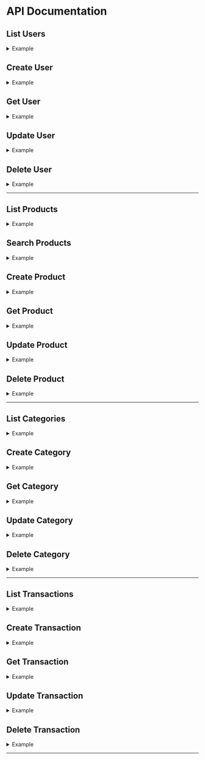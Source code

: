 # API Documentation

## List Users

<details>
  <summary>Example</summary>

Request :

- Method : GET
- Endpoint : `/api/users`
- Header :
  - Accept: application/json

Response :

```json
{
  "code": "number",
  "status": "string",
  "data": [
    {
      "id": "string, unique",
      "full_name": "string",
      "phone_number": "string",
      "email": "string",
      "password": "string",
      "gender": "string",
      "date_of_birth": "date",
      "district": "string",
      "sub_district": "string",
      "address": "string",
      "created_at": "date",
      "updated_at": "date"
    },
    {
      "id": "string, unique",
      "full_name": "string",
      "phone_number": "string",
      "email": "string",
      "password": "string",
      "gender": "string",
      "date_of_birth": "date",
      "district": "string",
      "sub_district": "string",
      "address": "string",
      "created_at": "date",
      "updated_at": "date"
    }
  ]
}
```

</details>

## Create User

<details>
  <summary>Example</summary>

Request :

- Method : POST
- Endpoint : `/api/users`
- Header :
  - Content-Type: application/json
  - Accept: application/json
- Body :

```json
{
  "full_name": "string",
  "phone_number": "string",
  "email": "string",
  "password": "string",
  "gender": "enum",
  "date_of_birth": "date",
  "district": "string",
  "sub_district": "string",
  "address": "string"
}
```

Response :

```json
{
  "code": "number",
  "status": "string",
  "data": {
    "id": "string, unique",
    "full_name": "string",
    "phone_number": "string",
    "email": "string",
    "password": "string",
    "gender": "string",
    "date_of_birth": "date",
    "district": "string",
    "sub_district": "string",
    "address": "string",
    "created_at": "date",
    "updated_at": "date"
  }
}
```

</details>

## Get User

<details>
  <summary>Example</summary>

Request :

- Method : GET
- Endpoint : `/api/users/{id_user}`
- Header :
  - Accept: application/json

Response :

```json
{
  "code": "number",
  "status": "string",
  "data": {
    "id": "string, unique",
    "full_name": "string",
    "phone_number": "string",
    "email": "string",
    "password": "string",
    "gender": "string",
    "date_of_birth": "date",
    "district": "string",
    "sub_district": "string",
    "address": "string",
    "created_at": "date",
    "updated_at": "date"
  }
}
```

</details>

## Update User

<details>
  <summary>Example</summary>

Request :

- Method : PUT
- Endpoint : `/api/users/{id_user}`
- Header :
  - Content-Type: application/json
  - Accept: application/json
- Body :

```json
{
  "full_name": "string",
  "phone_number": "string",
  "email": "string",
  "password": "string",
  "gender": "enum",
  "date_of_birth": "date",
  "district": "string",
  "sub_district": "string",
  "address": "string"
}
```

Response :

```json
{
  "code": "number",
  "status": "string",
  "data": {
    "id": "string, unique",
    "full_name": "string",
    "phone_number": "string",
    "email": "string",
    "password": "string",
    "gender": "string",
    "date_of_birth": "date",
    "district": "string",
    "sub_district": "string",
    "address": "string",
    "created_at": "date",
    "updated_at": "date"
  }
}
```

</details>

## Delete User

<details>
  <summary>Example</summary>

Request :

- Method : DELETE
- Endpoint : `/api/users/{id_user}`
- Header :
  - Accept: application/json

Response :

```json
{
  "code": "number",
  "status": "string"
}
```

</details>

---

## List Products

<details>
  <summary>Example</summary>

Request :

- Method : GET
- Endpoint : `/api/products`
- Header :
  - Accept: application/json

Response :

```json
{
  "code": "number",
  "status": "string",
  "data": [
    {
      "id": "string, unique",
      "name": "string",
      "description": "string",
      "stock": "integer",
      "price": "integer",
      "category": "string",
      "created_at": "date",
      "updated_at": "date"
    },
    {
      "id": "string, unique",
      "name": "string",
      "description": "string",
      "stock": "integer",
      "price": "integer",
      "category": "string",
      "created_at": "date",
      "updated_at": "date"
    }
  ]
}
```

</details>

## Search Products

<details>
  <summary>Example</summary>

Request :

- Method : GET
- Endpoint : `/api/products?q=`
- Header :
  - Accept: application/json
- Query Param :
  - category : string

Response :

```json
{
  "code": "number",
  "status": "string",
  "data": [
    {
      "id": "string, unique",
      "name": "string",
      "description": "string",
      "stock": "integer",
      "price": "integer",
      "category": "string",
      "created_at": "date",
      "updated_at": "date"
    },
    {
      "id": "string, unique",
      "name": "string",
      "description": "string",
      "stock": "integer",
      "price": "integer",
      "category": "string",
      "created_at": "date",
      "updated_at": "date"
    }
  ]
}
```

</details>

## Create Product

<details>
  <summary>Example</summary>

Request :

- Method : POST
- Endpoint : `/api/products`
- Header :
  - Content-Type: application/json
  - Accept: application/json
- Body :

```json
{
  "name": "string",
  "description": "string",
  "stock": "integer",
  "price": "integer",
  "category": "string"
}
```

Response :

```json
{
  "code": "number",
  "status": "string",
  "data": {
    "id": "string, unique",
    "name": "string",
    "description": "string",
    "stock": "integer",
    "price": "integer",
    "category": "string",
    "created_at": "date",
    "updated_at": "date"
  }
}
```

</details>

## Get Product

<details>
  <summary>Example</summary>

Request :

- Method : GET
- Endpoint : `/api/products/{id_product}`
- Header :
  - Accept: application/json

Response :

```json
{
  "code": "number",
  "status": "string",
  "data": {
    "id": "string, unique",
    "name": "string",
    "description": "string",
    "stock": "integer",
    "price": "integer",
    "category": "string",
    "created_at": "date",
    "updated_at": "date"
  }
}
```

</details>

## Update Product

<details>
  <summary>Example</summary>

Request :

- Method : PUT
- Endpoint : `/api/products/{id_product}`
- Header :
  - Content-Type: application/json
  - Accept: application/json
- Body :

```json
{
  "name": "string",
  "description": "string",
  "stock": "integer",
  "price": "integer",
  "category": "string"
}
```

Response :

```json
{
  "code": "number",
  "status": "string",
  "data": {
    "id": "string, unique",
    "name": "string",
    "description": "string",
    "stock": "integer",
    "price": "integer",
    "category": "string",
    "created_at": "date",
    "updated_at": "date"
  }
}
```

</details>

## Delete Product

<details>
  <summary>Example</summary>

Request :

- Method : DELETE
- Endpoint : `/api/products/{id_product}`
- Header :
  - Accept: application/json

Response :

```json
{
  "code": "number",
  "status": "string"
}
```

</details>

---

## List Categories

<details>
  <summary>Example</summary>

Request :

- Method : GET
- Endpoint : `/api/categories`
- Header :
  - Accept: application/json

Response :

```json
{
  "code": "number",
  "status": "string",
  "data": [
    {
      "id": "string, unique",
      "name": "string",
      "description": "string",
      "created_at": "date",
      "updated_at": "date"
    },
    {
      "id": "string, unique",
      "name": "string",
      "description": "string",
      "created_at": "date",
      "updated_at": "date"
    }
  ]
}
```

</details>

## Create Category

<details>
  <summary>Example</summary>

Request :

- Method : POST
- Endpoint : `/api/categories`
- Header :
  - Content-Type: application/json
  - Accept: application/json
- Body :

```json
{
  "name": "string",
  "description": "string"
}
```

Response :

```json
{
  "code": "number",
  "status": "string",
  "data": {
    "id": "string, unique",
    "name": "string",
    "description": "string",
    "created_at": "date",
    "updated_at": "date"
  }
}
```

</details>

## Get Category

<details>
  <summary>Example</summary>

Request :

- Method : GET
- Endpoint : `/api/categories/{id_category}`
- Header :
  - Accept: application/json

Response :

```json
{
  "code": "number",
  "status": "string",
  "data": {
    "id": "string, unique",
    "name": "string",
    "description": "string",
    "created_at": "date",
    "updated_at": "date"
  }
}
```

</details>

## Update Category

<details>
  <summary>Example</summary>

Request :

- Method : PUT
- Endpoint : `/api/categories/{id_category}`
- Header :
  - Content-Type: application/json
  - Accept: application/json
- Body :

```json
{
  "name": "string",
  "description": "string"
}
```

Response :

```json
{
  "code": "number",
  "status": "string",
  "data": {
    "id": "string, unique",
    "name": "string",
    "description": "string",
    "created_at": "date",
    "updated_at": "date"
  }
}
```

</details>

## Delete Category

<details>
  <summary>Example</summary>

Request :

- Method : DELETE
- Endpoint : `/api/categories/{id_category}`
- Header :
  - Accept: application/json

Response :

```json
{
  "code": "number",
  "status": "string"
}
```

</details>

---

## List Transactions

<details>
  <summary>Example</summary>

Request :

- Method : GET
- Endpoint : `/api/transactions`
- Header :
  - Accept: application/json

Response :

```json
{
  "code": "number",
  "status": "string",
  "data": [
    {
      "id": "string, unique",
      "user": "string",
      "date": "date",
      "total": "integer",
      "shipping": "integer",
      "status": "string",
      "items": [
        {
          "product": "string",
          "quantity": "integer"
        },
        {
          "product": "string",
          "quantity": "integer"
        }
      ]
    },
    {
      "id": "string, unique",
      "user": "string",
      "date": "date",
      "total": "integer",
      "shipping": "integer",
      "status": "string",
      "items": [
        {
          "product": "string",
          "quantity": "integer"
        },
        {
          "product": "string",
          "quantity": "integer"
        }
      ]
    }
  ]
}
```

</details>

## Create Transaction

<details>
  <summary>Example</summary>

Request :

- Method : POST
- Endpoint : `/api/transactions`
- Header :
  - Content-Type: application/json
  - Accept: application/json
- Body :

```json
{
  "product": "string",
  "quantity": "integer"
}
```

Response :

```json
{
  "code": "number",
  "status": "string",
  "data": {
      "id": "string, unique",
      "user": "string",
      "date": "date",
      "total": "integer",
      "shipping": "integer",
      "status": "string",
      "items": [
          {
              "product": "string",
              "quantity": "integer"
          },
          {
              "product": "string",
              "quantity": "integer"
          }
      ]
    }
}
```

</details>

## Get Transaction

<details>
  <summary>Example</summary>

Request :

- Method : GET
- Endpoint : `/api/transactions/{id_transaction}`
- Header :
  - Accept: application/json

Response :

```json
{
  "code": "number",
  "status": "string",
  "data": {
      "id": "string, unique",
      "user": "string",
      "date": "date",
      "total": "integer",
      "shipping": "integer",
      "status": "string",
      "items": [
          {
              "product": "string",
              "quantity": "integer"
          },
          {
              "product": "string",
              "quantity": "integer"
          }
      ]
    }
}
```

</details>

## Update Transaction

<details>
  <summary>Example</summary>

Request :

- Method : PUT
- Endpoint : `/api/transactions/{id_transaction}`
- Header :
  - Content-Type: application/json
  - Accept: application/json
- Body :

```json
{
  "product": "string",
  "quantity": "integer"
}
```

Response :

```json
{
  "code": "number",
  "status": "string",
  "data": {
      "id": "string, unique",
      "user": "string",
      "date": "date",
      "total": "integer",
      "shipping": "integer",
      "status": "string",
      "items": [
          {
              "product": "string",
              "quantity": "integer"
          },
          {
              "product": "string",
              "quantity": "integer"
          }
      ]
    }
}
```

</details>

## Delete Transaction

<details>
  <summary>Example</summary>

Request :

- Method : DELETE
- Endpoint : `/api/transactions/{id_transaction}`
- Header :
  - Accept: application/json

Response :

```json
{
  "code": "number",
  "status": "string"
}
```

</details>

---
